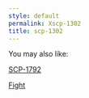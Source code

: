 ```yaml
---
style: default
permalink: Xscp-1302
title: scp-1302
---
```

You may also like:

[SCP-1792](http://scp-wiki.net/scp-1792)

[Fight](http://scp-wiki.net/fight)
